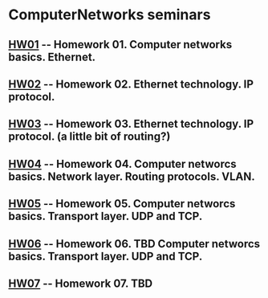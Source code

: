 # ComputerNetworks seminars

## [HW01](./hw01.md) -- Homework 01. Computer networks basics. Ethernet.

## [HW02](./hw02.md) -- Homework 02. Ethernet technology. IP protocol.

## [HW03](./hw03.md) -- Homework 03. Ethernet technology. IP protocol. (a little bit of routing?)

## [HW04](./hw04.md) -- Homework 04. Computer networcs basics. Network layer. Routing protocols. VLAN.

## [HW05](./hw05.md) -- Homework 05. Computer networcs basics. Transport layer. UDP and TCP.

## [HW06](#) -- Homework 06. TBD Computer networcs basics. Transport layer. UDP and TCP.

## [HW07](#) -- Homework 07. TBD 
